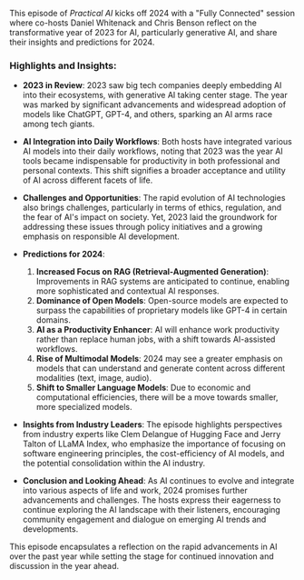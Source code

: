 This episode of *Practical AI* kicks off 2024 with a "Fully Connected" session where co-hosts Daniel Whitenack and Chris Benson reflect on the transformative year of 2023 for AI, particularly generative AI, and share their insights and predictions for 2024.

### Highlights and Insights:

- **2023 in Review**: 2023 saw big tech companies deeply embedding AI into their ecosystems, with generative AI taking center stage. The year was marked by significant advancements and widespread adoption of models like ChatGPT, GPT-4, and others, sparking an AI arms race among tech giants.

- **AI Integration into Daily Workflows**: Both hosts have integrated various AI models into their daily workflows, noting that 2023 was the year AI tools became indispensable for productivity in both professional and personal contexts. This shift signifies a broader acceptance and utility of AI across different facets of life.

- **Challenges and Opportunities**: The rapid evolution of AI technologies also brings challenges, particularly in terms of ethics, regulation, and the fear of AI's impact on society. Yet, 2023 laid the groundwork for addressing these issues through policy initiatives and a growing emphasis on responsible AI development.

- **Predictions for 2024**:
    1. **Increased Focus on RAG (Retrieval-Augmented Generation)**: Improvements in RAG systems are anticipated to continue, enabling more sophisticated and contextual AI responses.
    2. **Dominance of Open Models**: Open-source models are expected to surpass the capabilities of proprietary models like GPT-4 in certain domains.
    3. **AI as a Productivity Enhancer**: AI will enhance work productivity rather than replace human jobs, with a shift towards AI-assisted workflows.
    4. **Rise of Multimodal Models**: 2024 may see a greater emphasis on models that can understand and generate content across different modalities (text, image, audio).
    5. **Shift to Smaller Language Models**: Due to economic and computational efficiencies, there will be a move towards smaller, more specialized models.

- **Insights from Industry Leaders**: The episode highlights perspectives from industry experts like Clem Delangue of Hugging Face and Jerry Talton of LLaMA Index, who emphasize the importance of focusing on software engineering principles, the cost-efficiency of AI models, and the potential consolidation within the AI industry.

- **Conclusion and Looking Ahead**: As AI continues to evolve and integrate into various aspects of life and work, 2024 promises further advancements and challenges. The hosts express their eagerness to continue exploring the AI landscape with their listeners, encouraging community engagement and dialogue on emerging AI trends and developments.

This episode encapsulates a reflection on the rapid advancements in AI over the past year while setting the stage for continued innovation and discussion in the year ahead.
